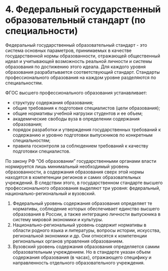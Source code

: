 # 4. Федеральный государственный образовательный стандарт (по специальности)

Федеральный государственный образовательный стандарт - это система основных параметров, принимаемых в качестве государственной нормы образованности, отражающей общественный идеал и учитывающей возможность реальной личности и системы образования по достижению этого идеала. Для каждого уровня образования разрабатывается соответствующий стандарт. Стандарты профессионального образования на каждом уровне разделяются по специальностям.

ФГОС высшего профессионального образования устанавливает: 
- структуру содержания образования;
- общие требования к подготовке специалистов (цели образования);
- общие нормативы учебной нагрузки студентов и ее объем;
- академические свободы вуза в определении содержания образования;
- порядок разработки и утверждения государственных требований к содержанию и уровню подготовки выпускников по конкретным специальностям;
- правила госконтроля за соблюдением требований к качеству подготовки специалистов.

По закону РФ “Об образовании” государственными органами власти нормируется лишь минимальный необходимый уровень образованности, а содержания образования сверх этой нормы находятся в компетенции регионов и самих образовательных учреждений. В следствии этого, в государственном стандарте высшего профессионального образования выделяют три уровня:  федеральный, национально-региональный и вузовский.  
1. Федеральный уровень содержания образования определяет те нормативы, соблюдение которых обеспечивает единство высшего образования в России, а также интеграцию личности выпускника в систему мировой экономики и культуры. 
1. Национально-региональный уровень содержит нормативы в области родного языка и литературы, вопросы истории, искусства, региональной экономики и др. Они относятся к компетенции региональных органов управления образованием. 
1. Вузовский уровень содержания образования определяется самим образовательным учреждением. Но в стандарте указан объем содержания образования (в часах), отражающего специфику и направленность отдельного образовательного учреждения. 